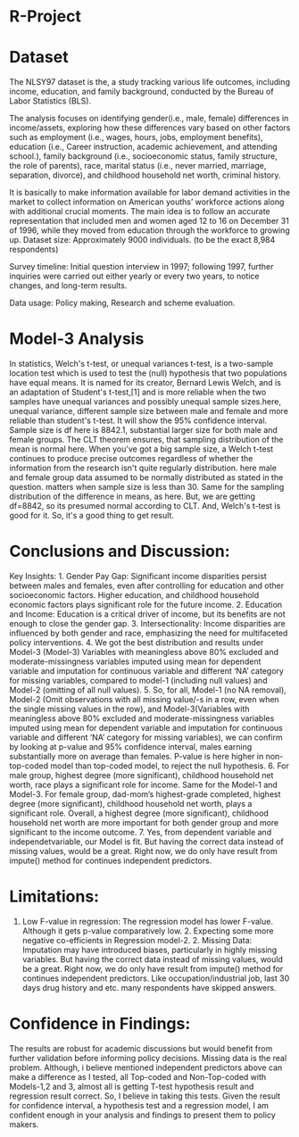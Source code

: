 # R-Project

# Dataset

The NLSY97 dataset is the, a study tracking various life outcomes, including income, education, and family background, conducted by the Bureau of Labor Statistics (BLS).

The analysis focuses on identifying gender(i.e., male, female) differences in income/assets, exploring how these differences vary based on other factors such as employment (i.e., wages, hours, jobs, employment benefits), education (i.e., Career instruction, academic achievement, and attending school.), family background (i.e., socioeconomic status, family structure, the role of parents), race, marital status (i.e., never married, marriage, separation, divorce), and childhood household net worth, criminal history.

It is basically to make information available for labor demand activities in the market to collect information on American youths’ workforce actions along with additional crucial moments. The main idea is to follow an accurate representation that included men and women aged 12 to 16 on December 31 of 1996, while they moved from education through the workforce to growing up. Dataset size: Approximately 9000 individuals. (to be the exact 8,984 respondents)

Survey timeline: Initial question interview in 1997; following 1997, further inquiries were carried out either yearly or every two years, to notice changes, and long-term results.

Data usage: Policy making, Research and scheme evaluation.

# Model-3 Analysis

In statistics, Welch's t-test, or unequal variances t-test, is a two-sample location test which is used to test the (null) hypothesis that two populations have equal means. It is named for its creator, Bernard Lewis Welch, and is an adaptation of Student's t-test,[1] and is more reliable when the two samples have unequal variances and possibly unequal sample sizes.here, unequal variance, different sample size between male and female and more reliable than student's t-test. It will show the 95% confidence interval. Sample size is df here is 8842.1, substantial larger size for both male and female groups. The CLT theorem ensures, that sampling distribution of the mean is normal here. When you've got a big sample size, a Welch t-test continues to produce precise outcomes regardless of whether the information from the research isn't quite regularly distribution. here male and female group data assumed to be normally distributed as stated in the question. matters when sample size is less than 30. Same for the sampling distribution of the difference in means, as here. But, we are getting df=8842, so its presumed normal according to CLT. And, Welch's t-test is good for it. So, it's a good thing to get result.

# Conclusions and Discussion:
Key Insights: 1. Gender Pay Gap: Significant income disparities persist between males and females, even after controlling for education and other socioeconomic factors. Higher education, and childhood household economic factors plays significant role for the future income. 2. Education and Income: Education is a critical driver of income, but its benefits are not enough to close the gender gap. 3. Intersectionality: Income disparities are influenced by both gender and race, emphasizing the need for multifaceted policy interventions. 4. We got the best distribution and results under Model-3 (Model-3) Variables with meaningless above 80% excluded and moderate-missingness variables imputed using mean for dependent variable and imputation for continuous variable and different ‘NA’ category for missing variables, compared to model-1 (including null values) and Model-2 (omitting of all null values). 5. So, for all, Model-1 (no NA removal), Model-2 (Omit observations with all missing value/-s in a row, even when the single missing values in the row), and Model-3(Variables with meaningless above 80% excluded and moderate-missingness variables imputed using mean for dependent variable and imputation for continuous variable and different ‘NA’ category for missing variables), we can confirm by looking at p-value and 95% confidence interval, males earning substantially more on average than females. P-value is here higher in non-top-coded model than top-coded model, to reject the null hypothesis. 6. For male group, highest degree (more significant), childhood household net worth, race plays a significant role for income. Same for the Model-1 and Model-3. For female group, dad-mom’s highest-grade completed, highest degree (more significant), childhood household net worth, plays a significant role. Overall, a highest degree (more significant), childhood household net worth are more important for both gender group and more significant to the income outcome. 7. Yes, from dependent variable and independetvariable, our Model is fit. But having the correct data instead of missing values, would be a great. Right now, we do only have result from impute() method for continues independent predictors.

# Limitations:
1. Low F-value in regression: The regression model has lower F-value. Although it gets p-value comparatively low. 2. Expecting some more negative co-efficients in Regression model-2. 2. Missing Data: Imputation may have introduced biases, particularly in highly missing variables. But having the correct data instead of missing values, would be a great. Right now, we do only have result from impute() method for continues independent predictors. Like occupation/industrial job, last 30 days drug history and etc. many respondents have skipped answers.

# Confidence in Findings:
The results are robust for academic discussions but would benefit from further validation before informing policy decisions. Missing data is the real problem. Although, i believe mentioned independent predictors above can make a difference as I tested, all Top-coded and Non-Top-coded with Models-1,2 and 3, almost all is getting T-test hypothesis result and regression result correct. So, I believe in taking this tests. Given the result for confidence interval, a hypothesis test and a regression model, I am confident enough in your analysis and findings to present them to policy makers.
